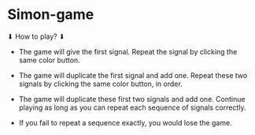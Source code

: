 # Simon-game

⬇︎ How to play? ⬇︎
- The game will give the first signal. Repeat the signal by clicking the same color button.

- The game will duplicate the first signal and add one. Repeat these two signals by clicking the same color button, in order.

- The game will duplicate these first two signals and add one. Continue playing as long as you can repeat each sequence of signals correctly.

- If you fail to repeat a sequence exactly, you would lose the game.
